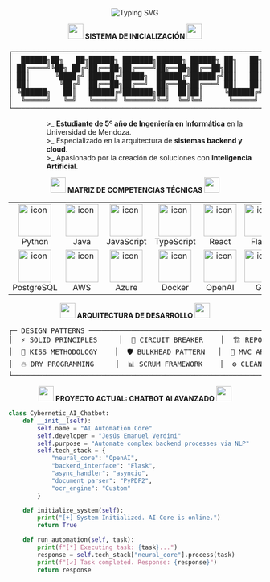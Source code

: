 <div align="center">
  <img src="https://readme-typing-svg.herokuapp.com?font=Orbitron&size=35&duration=3000&pause=1000&color=00FFFF&background=000000&center=true&vCenter=true&multiline=true&width=800&height=100&lines=JESÚS+EMANUEL+VERDINI;ADVANCED+SOFTWARE+ENGINEER;AI+%26+BACKEND+SPECIALIST" alt="Typing SVG" />
</div>

<p align="center">
<img src="https://media.giphy.com/media/iY8CRBdQXODJSCERIr/giphy.gif" width="30px"> 
<strong>SISTEMA DE INICIALIZACIÓN</strong> 
<img src="https://media.giphy.com/media/iY8CRBdQXODJSCERIr/giphy.gif" width="30px">
</p>
<pre align="center">
┌──────────────────────────────────────────────────────────────────┐
│  ██████╗██╗   ██╗██████╗ ███████╗██████╗ ██████╗ ██╗   ██╗███╗   ██╗│
│ ██╔════╝╚██╗ ██╔╝██╔══██╗██╔════╝██╔══██╗██╔══██╗██║   ██║████╗  ██║│
│ ██║      ╚████╔╝ ██████╔╝█████╗  ██████╔╝██████╔╝██║   ██║██╔██╗ ██║│
│ ██║       ╚██╔╝  ██╔══██╗██╔══╝  ██╔══██╗██╔═══╝ ██║   ██║██║╚██╗██║│
│ ╚██████╗   ██║   ██████╔╝███████╗██║  ██║██║     ╚██████╔╝██║ ╚████║│
│  ╚═════╝   ╚═╝   ╚═════╝ ╚══════╝╚═╝  ╚═╝╚═╝      ╚═════╝ ╚═╝  ╚═══╝│
└──────────────────────────────────────────────────────────────────┘
</pre>
<div align="center">
<p align="left" style="margin-left: 15%;">
>_ <strong>Estudiante de 5º año de Ingeniería en Informática</strong> en la Universidad de Mendoza.<br>
>_ Especializado en la arquitectura de <strong>sistemas backend y cloud</strong>.<br>
>_ Apasionado por la creación de soluciones con <strong>Inteligencia Artificial</strong>.
</p>
</div>

<p align="center">
<img src="https://media.giphy.com/media/WUlplcMpOCEmTGBtBW/giphy.gif" width="30px"> 
<strong>MATRIZ DE COMPETENCIAS TÉCNICAS</strong>
<img src="https://media.giphy.com/media/WUlplcMpOCEmTGBtBW/giphy.gif" width="30px">
</p>
<table align="center">
  <tr>
    <td align="center" width="96">
      <img src="https://techstack-generator.vercel.app/python-icon.svg" alt="icon" width="65" height="65" />
      <br>Python
    </td>
    <td align="center" width="96">
      <img src="https://techstack-generator.vercel.app/java-icon.svg" alt="icon" width="65" height="65" />
      <br>Java
    </td>
    <td align="center" width="96">
      <img src="https://techstack-generator.vercel.app/js-icon.svg" alt="icon" width="65" height="65" />
      <br>JavaScript
    </td>
    <td align="center" width="96">
      <img src="https://techstack-generator.vercel.app/ts-icon.svg" alt="icon" width="65" height="65" />
      <br>TypeScript
    </td>
    <td align="center" width="96">
      <img src="https://techstack-generator.vercel.app/react-icon.svg" alt="icon" width="65" height="65" />
      <br>React
    </td>
    <td align="center" width="96">
      <img src="https://techstack-generator.vercel.app/flask-icon.svg" alt="icon" width="65" height="65" />
      <br>Flask
    </td>
    <td align="center" width="96">
      <img src="https://techstack-generator.vercel.app/spring-icon.svg" alt="icon" width="65" height="65" />
      <br>Spring
    </td>
  </tr>
  <tr>
    <td align="center" width="96">
      <img src="https://techstack-generator.vercel.app/postgres-icon.svg" alt="icon" width="65" height="65" />
      <br>PostgreSQL
    </td>
    <td align="center" width="96">
      <img src="https://techstack-generator.vercel.app/aws-icon.svg" alt="icon" width="65" height="65" />
      <br>AWS
    </td>
    <td align="center" width="96">
      <img src="https://techstack-generator.vercel.app/azure-icon.svg" alt="icon" width="65" height="65" />
      <br>Azure
    </td>
    <td align="center" width="96">
      <img src="https://techstack-generator.vercel.app/docker-icon.svg" alt="icon" width="65" height="65" />
      <br>Docker
    </td>
    <td align="center" width="96">
        <img src="https://github.com/marwin1991/profile-technology-icons/assets/62091613/9d7732a3-2557-4558-8438-2325f60e9651" alt="icon" width="65" height="65" />
      <br>OpenAI
    </td>
    <td align="center" width="96">
      <img src="https://techstack-generator.vercel.app/git-icon.svg" alt="icon" width="65" height="65" />
      <br>Git
    </td>
    <td align="center" width="96">
      <img src="https://techstack-generator.vercel.app/github-actions-icon.svg" alt="icon" width="65" height="65" />
      <br>Actions
    </td>
  </tr>
</table>

<p align="center">
<img src="https://media.giphy.com/media/j2pOGeGYKe2xCCKwfi/giphy.gif" width="30px"> 
<strong>ARQUITECTURA DE DESARROLLO</strong>
<img src="https://media.giphy.com/media/j2pOGeGYKe2xCCKwfi/giphy.gif" width="30px">
</p>
<pre align="center">
┌─ DESIGN PATTERNS ──────────────────────────────────────────────────┐
│  ⚡ SOLID PRINCIPLES     │  🔄 CIRCUIT BREAKER    │  🏗️ REPOSITORY PATTERN  │
│  💎 KISS METHODOLOGY    │  🛡️ BULKHEAD PATTERN   │  🎯 MVC ARCHITECTURE    │
│  🔥 DRY PROGRAMMING     │  📊 SCRUM FRAMEWORK    │  ⚙️ CLEAN CODE         │
└────────────────────────────────────────────────────────────────────┘
</pre>

<p align="center">
<img src="https://media.giphy.com/media/LnQjpWaON8nhr21vNW/giphy.gif" width="30px"> 
<strong>PROYECTO ACTUAL: CHATBOT AI AVANZADO</strong>
<img src="https://media.giphy.com/media/LnQjpWaON8nhr21vNW/giphy.gif" width="30px">
</p>

```python
class Cybernetic_AI_Chatbot:
    def __init__(self):
        self.name = "AI Automation Core"
        self.developer = "Jesús Emanuel Verdini"
        self.purpose = "Automate complex backend processes via NLP"
        self.tech_stack = {
            "neural_core": "OpenAI",
            "backend_interface": "Flask",
            "async_handler": "asyncio",
            "document_parser": "PyPDF2",
            "ocr_engine": "Custom"
        }

    def initialize_system(self):
        print("[+] System Initialized. AI Core is online.")
        return True

    def run_automation(self, task):
        print(f"[*] Executing task: {task}...")
        response = self.tech_stack["neural_core"].process(task)
        print(f"[✔] Task completed. Response: {response}")
        return response
